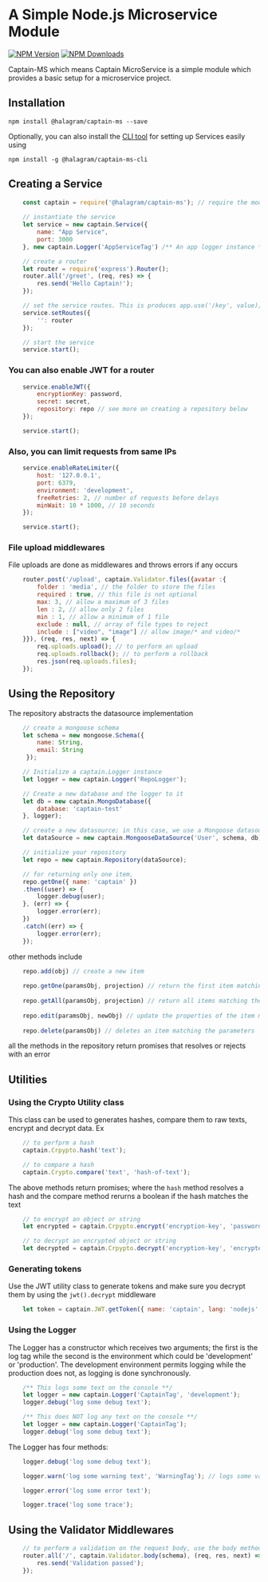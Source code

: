 # A Simple Node.js Microservice Module
[![NPM Version](https://img.shields.io/npm/v/@halagram/captain-ms.svg?style=flat)](https://www.npmjs.org/package/commander)
[![NPM Downloads](https://img.shields.io/npm/dm/@halagram/captain-ms.svg?style=flat)](https://www.npmjs.org/package/commander)

Captain-MS which means Captain MicroService is a simple module which provides a basic setup for a microservice project.

## Installation
```
npm install @halagram/captain-ms --save
```
Optionally, you can also install the [CLI tool](https://www.npmjs.com/package/@halagram/captain-ms-cli) for setting up Services easily using
```
npm install -g @halagram/captain-ms-cli
```

## Creating a Service

```js
    const captain = require('@halagram/captain-ms'); // require the module
    
    // instantiate the service
    let service = new captain.Service({
        name: "App Service",
        port: 3000
    }, new captain.Logger('AppServiceTag') /** An app logger instance **/);

    // create a router
    let router = require('express').Router();
    router.all('/greet', (req, res) => {
        res.send('Hello Captain!');
    });

    // set the service routes. This is produces app.use('/key', value);
    service.setRoutes({
        '': router
    });

    // start the service
    service.start();
```
### You can also enable JWT for a router

```js
    service.enableJWT({
        encryptionKey: password,
        secret: secret,
        repository: repo // see more on creating a repository below
    });

    service.start();
```

### Also, you can limit requests from same IPs

```js
    service.enableRateLimiter({ 
        host: '127.0.0.1',
        port: 6379,
        environment: 'development',
        freeRetries: 2, // number of requests before delays
        minWait: 10 * 1000, // 10 seconds
    });

    service.start();
```

### File upload middlewares

File uploads are done as middlewares and throws errors if any occurs

```js
    router.post('/upload', captain.Validator.files({avatar :{
        folder : 'media', // the folder to store the files
        required : true, // this file is not optional
        max: 3, // allow a maximum of 3 files
        len : 2, // allow only 2 files
        min : 1, // allow a minimum of 1 file
        exclude : null, // array of file types to reject
        include : ["video", "image"] // allow image/* and video/*
    }}), (req, res, next) => {
        req.uploads.upload(); // to perform an upload
        req.uploads.rollback(); // to perform a rollback
        res.json(req.uploads.files);
    });
```

## Using the Repository

The repository abstracts the datasource implementation

```js
    // create a mongoose schema
    let schema = new mongoose.Schema({ 
        name: String,
        email: String
     });

    // Initialize a captain.Logger instance
    let logger = new captain.Logger('RepoLogger');

    // Create a new database and the logger to it
    let db = new captain.MongoDatabase({
        database: 'captain-test'
    }, logger);

    // create a new datasource; in this case, we use a Mongoose datasource
    let dataSource = new captain.MongooseDataSource('User', schema, db);

    // initialize your repository
    let repo = new captain.Repository(dataSource);

    // for returning only one item,
    repo.getOne({ name: 'captain' })
    .then((user) => {
        logger.debug(user);
    }, (err) => {
        logger.error(err);
    })
    .catch((err) => {
        logger.error(err);
    });
```

other methods include

```js
    repo.add(obj) // create a new item
 
    repo.getOne(paramsObj, projection) // return the first item matching the parameters
    
    repo.getAll(paramsObj, projection) // return all items matching the parameters
    
    repo.edit(paramsObj, newObj) // update the properties of the item matching the parameters
    
    repo.delete(paramsObj) // deletes an item matching the parameters
```

all the methods in the repository return promises that resolves or rejects with an error

## Utilities
### Using the Crypto Utility class

This class can be used to generates hashes, compare them to raw texts, encrypt and decrypt data. Ex

```js
    // to perfprm a hash
    captain.Crpypto.hash('text');

    // to compare a hash
    captain.Crypto.compare('text', 'hash-of-text');
```

The above methods return promises; where the `hash` method resolves a hash and the compare method rerurns a boolean if the hash matches the text

```js
    // to encrypt an object or string
    let encrypted = captain.Crpypto.encrypt('encryption-key', 'password');

    // to decrypt an encrypted object or string
    let decrypted = captain.Crpypto.decrypt('encryption-key', 'encrypted-value');
```

### Generating tokens

Use the JWT utility class to generate tokens and make sure you decrypt them by using the `jwt().decrypt` middleware

```js
    let token = captain.JWT.getToken({ name: 'captain', lang: 'nodejs' }, 'secret', 'encryption-key');
```

### Using the Logger
The Logger has a constructor which receives two arguments; the first is the log tag while the second is the environment which could be 'development' or 'production'. The development environment permits logging while the production does not, as logging is done synchronously.

```js
    /** This logs some text on the console **/
    let logger = new captain.Logger('CaptainTag', 'development');
    logger.debug('log some debug text');

    /** This does NOT log any text on the console **/
    let logger = new captain.Logger('CaptainTag');
    logger.debug('log some debug text');
```

The Logger has four methods:
```js
    logger.debug('log some debug text');

    logger.warn('log some warning text', 'WarningTag'); // logs some value with the custom tag

    logger.error('log some error text');

    logger.trace('log some trace');
```

## Using the Validator Middlewares

```js
    // to perform a validation on the request body, use the body method while passing a schema
    router.all('/', captain.Validator.body(schema), (req, res, next) => {
        res.send('Validation passed');
    });
```